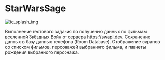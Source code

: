 # StarWarsSage
![ic_splash_img](https://user-images.githubusercontent.com/79571688/168622593-0a25b735-1dd5-4e7a-a031-6886247081ea.png)

Выполнение тестового задания по получению данных по фильмам вселенной Звёздных Войн от сервера https://swapi.dev.
Сохранение данных в базу данных телефона (Room Database). Отображение экранов со списком фильмов, персонажей выбранного фильма, и планеты рождения выбранного персонажа.
